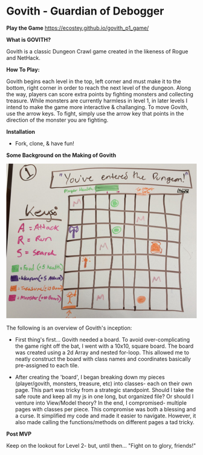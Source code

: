 # Govith - Guardian of Debogger

**Play the Game**
https://ecostey.github.io/govith_p1_game/

**What is GOVITH?**

Govith is a classic Dungeon Crawl game created in the likeness of Rogue and NetHack.

**How To Play:** 

Govith begins each level in the top, left corner and must make it to the bottom, right corner in order to reach the next level of the dungeon.
Along the way, players can score extra points by fighting monsters and collecting treasure. While monsters are currently harmless in level 1, in later levels I intend to make the game more interactive & challanging.
To move Govith, use the arrow keys. To fight, simply use the arrow key that points in the direction of the monster you are fighting.

**Installation**
- Fork, clone, & have fun!


**Some Background on the Making of Govith**

![Sketched wire frame for Govith](/img/govith-wireframe.jpg "Govith Wire Frame")

The following is an overview of Govith's inception:

- First thing's first... Govith needed a board. To avoid over-complicating the game right off the bat, I went with a 10x10, square board. 
The board was created using a 2d Array and nested for-loop. This allowed me to neatly construct the board with class names and coordinates basically pre-assigned to each tile. 

- After creating the 'board', I began breaking down my pieces (player/govith, monsters, treasure, etc) into classes- each on their own page. 
This part was tricky from a strategic standpoint. Should I take the safe route and keep all my js in one long, but organized file? Or should I venture into View/Model theory? In the end, I compromised- multiple pages with classes per piece.
This compromise was both a blessing and a curse. It simplified my code and made it easier to navigate. However, it also made calling the functions/methods on different pages a tad tricky.

**Post MVP**

Keep on the lookout for Level 2- but, until then... "Fight on to glory, friends!"

